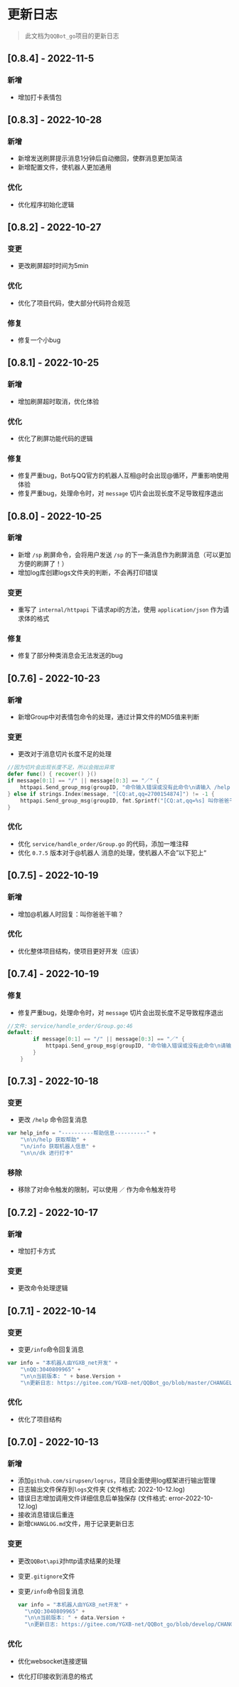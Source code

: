 # 更新日志

> 此文档为`QQBot_go`项目的更新日志

## [0.8.4] - 2022-11-5

### 新增

- 增加打卡表情包

## [0.8.3] - 2022-10-28

### 新增

- 新增发送刷屏提示消息1分钟后自动撤回，使群消息更加简洁
- 新增配置文件，使机器人更加通用

### 优化

- 优化程序初始化逻辑



## [0.8.2] - 2022-10-27

### 变更

- 更改刷屏超时时间为5min

### 优化

- 优化了项目代码，使大部分代码符合规范

### 修复

- 修复一个小bug



## [0.8.1] - 2022-10-25

### 新增

- 增加刷屏超时取消，优化体验

### 优化

- 优化了刷屏功能代码的逻辑

### 修复

- 修复严重bug，Bot与QQ官方的机器人互相@时会出现@循环，严重影响使用体验
- 修复严重bug，处理命令时，对 `message` 切片会出现长度不足导致程序退出



## [0.8.0] - 2022-10-25

### 新增

- 新增 `/sp` 刷屏命令，会将用户发送 `/sp` 的下一条消息作为刷屏消息（可以更加方便的刷屏了！）
- 增加log库创建logs文件夹的判断，不会再打印错误

### 变更

- 重写了 `internal/httpapi` 下请求api的方法，使用 `application/json` 作为请求体的格式

### 修复

- 修复了部分种类消息会无法发送的bug



## [0.7.6] - 2022-10-23

### 新增

- 新增Group中对表情包命令的处理，通过计算文件的MD5值来判断

### 变更

- 更改对于消息切片长度不足的处理

```go
//因为切片会出现长度不足，所以会抛出异常
defer func() { recover() }()
if message[0:1] == "/" || message[0:3] == "／" {
    httpapi.Send_group_msg(groupID, "命令输入错误或没有此命令\n请输入 /help 查看帮助")
} else if strings.Index(message, "[CQ:at,qq=2700154874]") != -1 {
    httpapi.Send_group_msg(groupID, fmt.Sprintf("[CQ:at,qq=%s] 叫你爸爸干嘛？", userID))
}
```

### 优化

- 优化 `service/handle_order/Group.go` 的代码，添加一堆注释
- 优化 `0.7.5` 版本对于@机器人 消息的处理，使机器人不会”以下犯上“



## [0.7.5] - 2022-10-19

### 新增

- 增加@机器人时回复：叫你爸爸干嘛？

### 优化

- 优化整体项目结构，使项目更好开发（应该）



## [0.7.4] - 2022-10-19

### 修复

- 修复严重bug，处理命令时，对 `message` 切片会出现长度不足导致程序退出

```go
//文件: service/handle_order/Group.go:46
default:
		if message[0:1] == "/" || message[0:3] == "／" {
			httpapi.Send_group_msg(groupID, "命令输入错误或没有此命令\n请输入 /help 查看帮助")
		}
	}
```



## [0.7.3] - 2022-10-18

### 变更

- 更改 `/help` 命令回复消息

```go
var help_info = "----------帮助信息----------" +
	"\n\n/help 获取帮助" +
	"\n/info 获取机器人信息" +
	"\n\n/dk 进行打卡"
```

### 移除

- 移除了对命令触发的限制，可以使用 `／` 作为命令触发符号



## [0.7.2] - 2022-10-17

### 新增

- 增加打卡方式

### 变更

- 更改命令处理逻辑



## [0.7.1] - 2022-10-14

### 变更

- 变更`/info`命令回复消息

```go
var info = "本机器人由YGXB_net开发" +
	"\nQQ:3040809965" +
	"\n\n当前版本: " + base.Version +
	"\n更新日志: https://gitee.com/YGXB-net/QQBot_go/blob/master/CHANGELOG.md"
```

### 优化

- 优化了项目结构



## [0.7.0] - 2022-10-13

### 新增

- 添加`github.com/sirupsen/logrus`，项目全面使用log框架进行输出管理
- 日志输出文件保存到`logs`文件夹 (文件格式: 2022-10-12.log)
- 错误日志增加调用文件详细信息后单独保存 (文件格式: error-2022-10-12.log)
- 接收消息错误后重连
- 新增`CHANGLOG.md`文件，用于记录更新日志

### 变更

- 更改`QQBot\api`对http请求结果的处理

- 变更`.gitignore`文件

- 变更`/info`命令回复消息

  ```go
  var info = "本机器人由YGXB_net开发" +
  	"\nQQ:3040809965" +
  	"\n\n当前版本: " + data.Version +
  	"\n更新日志: https://gitee.com/YGXB-net/QQBot_go/blob/develop/CHANGELOG.md"
  ```

### 优化

- 优化websocket连接逻辑

- 优化打印接收到消息的格式